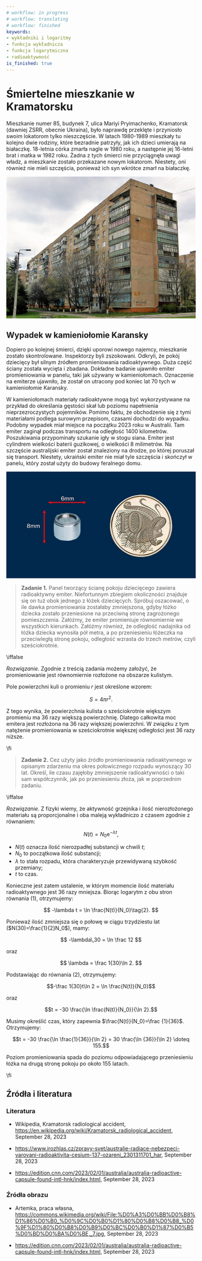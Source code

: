 ```yaml
---
# workflow: in progress
# workflow: translating
# workflow: finished
keywords:
- wykładniki i logaritmy
- funkcja wykładnicza
- funkcja logarytmiczna
- radioaktywność
is_finished: true
---
```


# Śmiertelne mieszkanie w Kramatorsku


Mieszkanie numer 85, budynek 7, ulica Mariyi Pryimachenko, Kramatorsk (dawniej ZSRR, obecnie Ukraina), było naprawdę przeklęte i przyniosło swoim lokatorom tylko nieszczęście. W latach 1980-1989 mieszkały tu kolejno dwie rodziny, które bezradnie patrzyły, jak ich dzieci umierają na białaczkę. 18-letnia córka zmarła nagle w 1980 roku, a następnie jej 16-letni brat i matka w 1982 roku. Żadna z tych śmierci nie przyciągnęła uwagi władz, a mieszkanie zostało przekazane nowym lokatorom. Niestety, oni również nie mieli szczęścia, ponieważ ich syn wkrótce zmarł na białaczkę.

![Dom w Kramatorsku, w którym dochodziło do tajemniczych zgonów](house_no_7.jpg)

## Wypadek w kamieniołomie Karansky

Dopiero po kolejnej śmierci, dzięki uporowi nowego najemcy, mieszkanie zostało skontrolowane. Inspektorzy byli zszokowani. Odkryli, że pokój dziecięcy był silnym źródłem promieniowania radioaktywnego. Duża część ściany została wycięta i zbadana. Dokładne badanie ujawniło emiter promieniowania w panelu, taki jak używany w kamieniołomach. Oznaczenie na emiterze ujawniło, że został on utracony pod koniec lat 70 tych w kamieniołomie Karansky.

W kamieniołomach materiały radioaktywne mogą być wykorzystywane na przykład do określania gęstości skał lub poziomu napełnienia nieprzezroczystych pojemników. Pomimo faktu, że obchodzenie się z tymi materiałami podlega surowym przepisom, czasami dochodzi do wypadku. Podobny wypadek miał miejsce na początku 2023 roku w Australii. Tam emiter zaginął podczas transportu na odległość 1400 kilometrów. Poszukiwania przypominały szukanie igły w stogu siana. Emiter jest cylindrem wielkości baterii guzikowej, o wielkości 8 milimetrów. Na szczęście australijski emiter został znaleziony na drodze, po której poruszał się transport. Niestety, ukraiński emiter nie miał tyle szczęścia i skończył w panelu, który został użyty do budowy feralnego domu.

![Źródło promieniowania podobnego typu zagubione w 2023 roku w Australii](australia-capsule-size.png)

> **Zadanie 1.** Panel tworzący ścianę pokoju dziecięcego zawiera
> radioaktywny emiter. Niefortunnym zbiegiem okoliczności znajduje się on tuż obok jednego z łóżek dziecięcych. Spróbuj oszacować, o ile
> dawka promieniowania zostałaby zmniejszona, gdyby łóżko dziecka zostało przeniesione na
przeciwną stronę zagrożonego pomieszczenia. Załóżmy, że emiter promieniuje równomiernie we wszystkich kierunkach. Załóżmy również, że odległość
> nadajnika od łóżka dziecka wynosiła pół metra, a po przeniesieniu
> łóżeczka na przeciwległą stronę pokoju, odległość wzrasta do trzech metrów, czyli sześciokrotnie.

\iffalse

*Rozwiązanie.* Zgodnie z treścią zadania możemy założyć, że promieniowanie jest równomiernie rozłożone na obszarze kulistym.


Pole powierzchni kuli o promieniu $r$ jest określone wzorem:

$$S = 4 \pi r^2.$$

Z tego wynika, że powierzchnia kulista o sześciokrotnie większym promieniu ma 36 razy większą powierzchnię. Dlatego całkowita moc emitera
jest rozłożona na 36 razy większej powierzchni. W związku z tym natężenie promieniowania w sześciokrotnie większej odległości jest 36 razy niższe.

\fi

> **Zadanie 2.** Cez użyty jako źródło promieniowania radioaktywnego w opisanym zdarzeniu ma okres połowicznego rozpadu wynoszący 30 lat. Określ, ile czasu zajęłoby zmniejszenie radioaktywności o taki sam współczynnik, jak po przeniesieniu złoża, jak w poprzednim zadaniu.

\iffalse

*Rozwiązanie.* Z fizyki wiemy, że aktywność grzejnika i ilość nierozłożonego materiału są proporcjonalne i oba maleją wykładniczo z czasem zgodnie z równaniem:

$$N(t) = N_0\mathrm{e}^{-\lambda t},\tag{1}$$

* $N(t)$ oznacza ilość nierozpadłej substancji w chwili $t$;
* $N_0$ to początkowa ilość substancji;
* $\lambda$ to stała rozpadu, która charakteryzuje przewidywaną szybkość przemiany;
* $t$ to czas.

Konieczne jest zatem ustalenie, w którym momencie ilość materiału radioaktywnego jest 36 razy mniejsza. Biorąc logarytm z obu stron równania (1), otrzymujemy:

$$
-\lambda t = \ln \frac{N(t)}{N_0}\tag{2}.
$$

Ponieważ ilość zmniejsza się o połowę w ciągu trzydziestu lat ($N(30)=\frac{1}{2}N_0$), mamy:

$$
-\lambda\,30 = \ln \frac 12
$$

oraz

$$
\lambda = \frac 1{30}\ln 2.
$$ 

Podstawiając do równania (2), otrzymujemy:

$$-\frac 1{30}t\ln 2 = \ln \frac{N(t)}{N_0}$$

oraz 

$$t = -30 \frac{\ln \frac{N(t)}{N_0}}{\ln 2}.$$

Musimy określić czas, który zapewnia $\frac{N(t)}{N_0}=\frac {1}{36}$. Otrzymujemy:

$$t = -30 \frac{\ln \frac{1}{36}}{\ln 2} =
30 \frac{\ln {36}}{\ln 2} \doteq 155.$$

Poziom promieniowania spada do poziomu odpowiadającego przeniesieniu łóżka na drugą stronę pokoju po około 155 latach.

\fi

## Źródła i literatura

### Literatura

* Wikipedia, Kramatorsk radiological accident,
  <https://en.wikipedia.org/wiki/Kramatorsk_radiological_accident>,
  September 28, 2023

* <https://www.irozhlas.cz/zpravy-svet/australie-radiace-nebezpeci-varovani-radioaktivita-cesium-137-ozareni_2301311701_har>,
  September 28, 2023

* <https://edition.cnn.com/2023/02/01/australia/australia-radioactive-capsule-found-intl-hnk/index.html>, September 28, 2023

### Źródła obrazu

* Artemka, praca własna, <https://commons.wikimedia.org/wiki/File:%D0%A3%D0%BB%D0%B8%D1%86%D0%B0_%D0%9C%D0%B0%D1%80%D0%B8%D0%B8_%D0%9F%D1%80%D0%B8%D0%B9%D0%BC%D0%B0%D1%87%D0%B5%D0%BD%D0%BA%D0%BE,_7.jpg>, September 28, 2023

* <https://edition.cnn.com/2023/02/01/australia/australia-radioactive-capsule-found-intl-hnk/index.html>, September 28, 2023
                                                      



